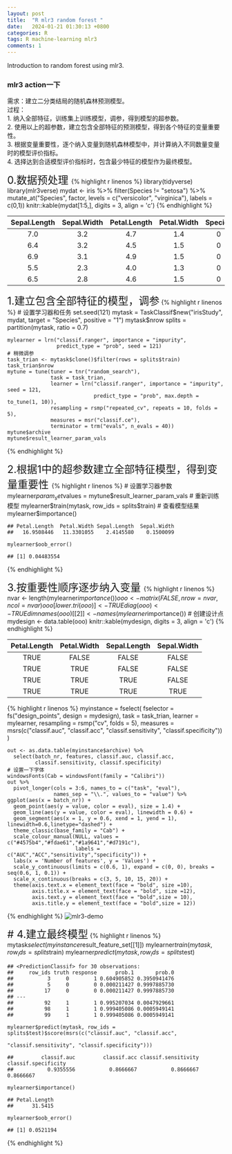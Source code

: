 ```yaml
---
layout: post
title:  "R mlr3 random forest "
date:   2024-01-21 01:30:13 +0800
categories: R
tags: R machine-learning mlr3
comments: 1
---
```


Introduction to random forest using mlr3.

### mlr3 action一下<br>

需求：建立二分类结局的随机森林预测模型。<br> 过程：<br> 1.
纳入全部特征，训练集上训练模型，调参，得到模型的超参数。<br> 2.
使用以上的超参数，建立包含全部特征的预测模型，得到各个特征的变量重要性。<br>
3.
根据变量重要性，逐个纳入变量到随机森林模型中，并计算纳入不同数量变量时的模型评价指标。<br>
4. 选择达到合适模型评价指标时，包含最少特征的模型作为最终模型。<br>

<font size="5"> 0.数据预处理 </font> 
{% highlight r linenos %}
    library(tidyverse)
    library(mlr3verse)
    mydat <- iris %>% 
      filter(Species != "setosa") %>% 
      mutate_at("Species", factor, 
                levels = c("versicolor", "virginica"), 
                labels = c(0,1))
    knitr::kable(mydat[1:5,], digits = 3, align = 'c')
{% endhighlight %}
<table>
<thead>
<tr class="header">
<th style="text-align: center;">Sepal.Length</th>
<th style="text-align: center;">Sepal.Width</th>
<th style="text-align: center;">Petal.Length</th>
<th style="text-align: center;">Petal.Width</th>
<th style="text-align: center;">Species</th>
</tr>
</thead>
<tbody>
<tr class="odd">
<td style="text-align: center;">7.0</td>
<td style="text-align: center;">3.2</td>
<td style="text-align: center;">4.7</td>
<td style="text-align: center;">1.4</td>
<td style="text-align: center;">0</td>
</tr>
<tr class="even">
<td style="text-align: center;">6.4</td>
<td style="text-align: center;">3.2</td>
<td style="text-align: center;">4.5</td>
<td style="text-align: center;">1.5</td>
<td style="text-align: center;">0</td>
</tr>
<tr class="odd">
<td style="text-align: center;">6.9</td>
<td style="text-align: center;">3.1</td>
<td style="text-align: center;">4.9</td>
<td style="text-align: center;">1.5</td>
<td style="text-align: center;">0</td>
</tr>
<tr class="even">
<td style="text-align: center;">5.5</td>
<td style="text-align: center;">2.3</td>
<td style="text-align: center;">4.0</td>
<td style="text-align: center;">1.3</td>
<td style="text-align: center;">0</td>
</tr>
<tr class="odd">
<td style="text-align: center;">6.5</td>
<td style="text-align: center;">2.8</td>
<td style="text-align: center;">4.6</td>
<td style="text-align: center;">1.5</td>
<td style="text-align: center;">0</td>
</tr>
</tbody>
</table>


<font size="5"> 1.建立包含全部特征的模型，调参</font> 
{% highlight r linenos %}
    # 设置学习器和任务
    set.seed(121)
    mytask = TaskClassif$new("irisStudy", mydat, target = "Species", positive = "1")
    mytask$nrow
    splits = partition(mytask, ratio = 0.7)
    
    mylearner = lrn("classif.ranger", importance = "impurity", 
                    predict_type = "prob", seed = 121)
    # 稍微调参
    task_trian <- mytask$clone()$filter(rows = splits$train)
    task_trian$nrow
    mytune = tune(tuner = tnr("random_search"),
                  task = task_trian,
                  learner = lrn("classif.ranger", importance = "impurity", seed = 121,
                                predict_type = "prob", max.depth = to_tune(1, 10)),
                  resampling = rsmp("repeated_cv", repeats = 10, folds = 5),
                  measures = msr("classif.ce"),
                  terminator = trm("evals", n_evals = 40))
    mytune$archive
    mytune$result_learner_param_vals
{% endhighlight %}


<font size="5"> 2.根据1中的超参数建立全部特征模型，得到变量重要性 </font> 
{% highlight r linenos %}
    # 设置学习器参数
    mylearner$param_set$values = mytune$result_learner_param_vals
    # 重新训练模型
    mylearner$train(mytask, row_ids = splits$train)
    # 查看模型结果
    mylearner$importance()
    
    ## Petal.Length  Petal.Width Sepal.Length  Sepal.Width 
    ##   16.9508446   11.3301055    2.4145580    0.1500099
    
    mylearner$oob_error()
    
    ## [1] 0.04483554
{% endhighlight %}


<font size="5"> 3.按重要性顺序逐步纳入变量 </font> 
{% highlight r linenos %}
    nvar <- length(mylearner$importance()) 
    ooo <- matrix(FALSE, nrow = nvar , ncol = nvar)
    ooo[lower.tri(ooo)] <- TRUE
    diag(ooo) <- TRUE
    dimnames(ooo)[[2]] <- names(mylearner$importance())
    # 创建设计点
    mydesign <- data.table(ooo)
    knitr::kable(mydesign, digits = 3, align = 'c')
{% endhighlight %}
<table>
<thead>
<tr class="header">
<th style="text-align: center;">Petal.Length</th>
<th style="text-align: center;">Petal.Width</th>
<th style="text-align: center;">Sepal.Length</th>
<th style="text-align: center;">Sepal.Width</th>
</tr>
</thead>
<tbody>
<tr class="odd">
<td style="text-align: center;">TRUE</td>
<td style="text-align: center;">FALSE</td>
<td style="text-align: center;">FALSE</td>
<td style="text-align: center;">FALSE</td>
</tr>
<tr class="even">
<td style="text-align: center;">TRUE</td>
<td style="text-align: center;">TRUE</td>
<td style="text-align: center;">FALSE</td>
<td style="text-align: center;">FALSE</td>
</tr>
<tr class="odd">
<td style="text-align: center;">TRUE</td>
<td style="text-align: center;">TRUE</td>
<td style="text-align: center;">TRUE</td>
<td style="text-align: center;">FALSE</td>
</tr>
<tr class="even">
<td style="text-align: center;">TRUE</td>
<td style="text-align: center;">TRUE</td>
<td style="text-align: center;">TRUE</td>
<td style="text-align: center;">TRUE</td>
</tr>
</tbody>
</table>
{% highlight r linenos %}
    myinstance = fselect(
      fselector = fs("design_points", design = mydesign),
      task = task_trian,
      learner = mylearner,
      resampling = rsmp("cv", folds = 5),
      measures = msrs(c("classif.auc", "classif.acc", 
                        "classif.sensitivity", "classif.specificity"))
    )


    out <- as.data.table(myinstance$archive) %>% 
      select(batch_nr, features, classif.auc, classif.acc, 
             classif.sensitivity, classif.specificity)
    # 设置一下字体
    windowsFonts(Cab = windowsFont(family = "Calibri"))
    out %>% 
      pivot_longer(cols = 3:6, names_to = c("task", "eval"),
                   names_sep = "\\.", values_to = "value") %>% 
    ggplot(aes(x = batch_nr)) +
      geom_point(aes(y = value, color = eval), size = 1.4) +
      geom_line(aes(y = value, color = eval), linewidth = 0.6) +
      geom_segment(aes(x = 1, y = 0.6, xend = 1, yend = 1), linewidth=0.6,linetype="dashed") +
      theme_classic(base_family = "Cab") + 
      scale_colour_manual(NULL, values = c("#4575b4","#fdae61","#1a9641","#d7191c"),
                          labels = c("AUC","ACC","sensitivity","specificity")) +
      labs(x = 'Number of features', y = 'Values') +
      scale_y_continuous(limits = c(0.6, 1), expand = c(0, 0), breaks = seq(0.6, 1, 0.1)) +
      scale_x_continuous(breaks = c(3, 5, 10, 15, 20)) +
      theme(axis.text.x = element_text(face = "bold", size =10), 
            axis.title.x = element_text(face = "bold", size =12), 
            axis.text.y = element_text(face = "bold",size = 10),
            axis.title.y = element_text(face = "bold",size = 12))
{% endhighlight %}
![mlr3-demo]({{site.baseurl}}/images/unnamed-chunk-4-1.png)

<font size="5"> # 4.建立最终模型</font> 
{% highlight r linenos %}
    mytask$select(myinstance$result_feature_set[[1]])
    mylearner$train(mytask, row_ids = splits$train)
    mylearner$predict(mytask, row_ids = splits$test)
    
    ## <PredictionClassif> for 30 observations:
    ##     row_ids truth response      prob.1       prob.0
    ##           3     0        1 0.604905852 0.3950941476
    ##           5     0        0 0.000211427 0.9997885730
    ##          17     0        0 0.000211427 0.9997885730
    ## ---                                                
    ##          92     1        1 0.995207034 0.0047929661
    ##          98     1        1 0.999405086 0.0005949141
    ##          99     1        1 0.999405086 0.0005949141
    
    mylearner$predict(mytask, row_ids = splits$test)$score(msrs(c("classif.auc", "classif.acc", 
                                                                  "classif.sensitivity", "classif.specificity")))
    
    ##         classif.auc         classif.acc classif.sensitivity classif.specificity 
    ##           0.9355556           0.8666667           0.8666667           0.8666667
    
    mylearner$importance()
    
    ## Petal.Length 
    ##      31.5415
    
    mylearner$oob_error()
    
    ## [1] 0.0521194
{% endhighlight %}